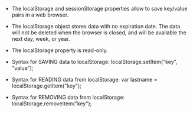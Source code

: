 * The localStorage and sessionStorage properties allow to save key/value pairs in a web browser.

* The localStorage object stores data with no expiration date. The data will not be deleted when the browser is closed, and will be available the next day, week, or year.

* The localStorage property is read-only.

* Syntax for SAVING data to localStorage:
    localStorage.setItem("key", "value");
  
* Syntax for READING data from localStorage:
  var lastname = localStorage.getItem("key");

* Syntax for REMOVING data from localStorage:
  localStorage.removeItem("key");

  